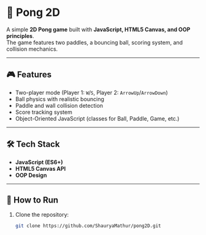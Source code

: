 
# 🏓 Pong 2D

A simple **2D Pong game** built with **JavaScript, HTML5 Canvas, and OOP principles**.  
The game features two paddles, a bouncing ball, scoring system, and collision mechanics.

---

## 🎮 Features
- Two-player mode (Player 1: `W`/`S`, Player 2: `ArrowUp`/`ArrowDown`)
- Ball physics with realistic bouncing
- Paddle and wall collision detection
- Score tracking system
- Object-Oriented JavaScript (classes for Ball, Paddle, Game, etc.)

---

## 🛠️ Tech Stack
- **JavaScript (ES6+)**
- **HTML5 Canvas API**
- **OOP Design**

---

## 🚀 How to Run
1. Clone the repository:
   ```bash
   git clone https://github.com/ShauryaMathur/pong2D.git
